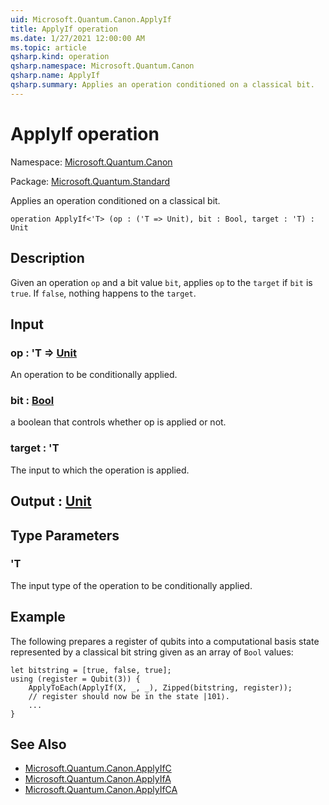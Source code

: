 ```yaml
---
uid: Microsoft.Quantum.Canon.ApplyIf
title: ApplyIf operation
ms.date: 1/27/2021 12:00:00 AM
ms.topic: article
qsharp.kind: operation
qsharp.namespace: Microsoft.Quantum.Canon
qsharp.name: ApplyIf
qsharp.summary: Applies an operation conditioned on a classical bit.
---
```


# ApplyIf operation

Namespace: [Microsoft.Quantum.Canon](xref:Microsoft.Quantum.Canon)

Package: [Microsoft.Quantum.Standard](https://nuget.org/packages/Microsoft.Quantum.Standard)


Applies an operation conditioned on a classical bit.

```qsharp
operation ApplyIf<'T> (op : ('T => Unit), bit : Bool, target : 'T) : Unit
```


## Description

Given an operation `op` and a bit value `bit`, applies `op` to the `target`if `bit` is `true`. If `false`, nothing happens to the `target`.

## Input

### op : 'T => [Unit](xref:microsoft.quantum.lang-ref.unit) 

An operation to be conditionally applied.


### bit : [Bool](xref:microsoft.quantum.lang-ref.bool)

a boolean that controls whether op is applied or not.


### target : 'T

The input to which the operation is applied.



## Output : [Unit](xref:microsoft.quantum.lang-ref.unit)



## Type Parameters

### 'T

The input type of the operation to be conditionally applied.

## Example

The following prepares a register of qubits into a computational basisstate represented by a classical bit string given as an array of `Bool`values:```Q#let bitstring = [true, false, true];using (register = Qubit(3)) {    ApplyToEach(ApplyIf(X, _, _), Zipped(bitstring, register));    // register should now be in the state |101⟩.    ...}```

## See Also

- [Microsoft.Quantum.Canon.ApplyIfC](xref:Microsoft.Quantum.Canon.ApplyIfC)
- [Microsoft.Quantum.Canon.ApplyIfA](xref:Microsoft.Quantum.Canon.ApplyIfA)
- [Microsoft.Quantum.Canon.ApplyIfCA](xref:Microsoft.Quantum.Canon.ApplyIfCA)